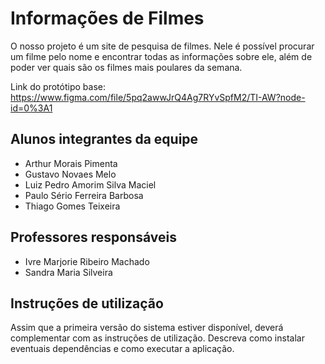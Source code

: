# Informações de Filmes

O nosso projeto é um site de pesquisa de filmes. Nele é possível procurar um filme pelo nome e encontrar todas as informações sobre ele, além de poder ver quais são os filmes mais poulares da semana.

Link do protótipo base: https://www.figma.com/file/5pq2awwJrQ4Ag7RYvSpfM2/TI-AW?node-id=0%3A1

## Alunos integrantes da equipe

* Arthur Morais Pimenta
* Gustavo Novaes Melo
* Luiz Pedro Amorim Silva Maciel
* Paulo Sério Ferreira Barbosa
* Thiago Gomes Teixeira

## Professores responsáveis

* Ivre Marjorie Ribeiro Machado
* Sandra Maria Silveira

## Instruções de utilização

Assim que a primeira versão do sistema estiver disponível, deverá complementar com as instruções de utilização. Descreva como instalar eventuais dependências e como executar a aplicação.
